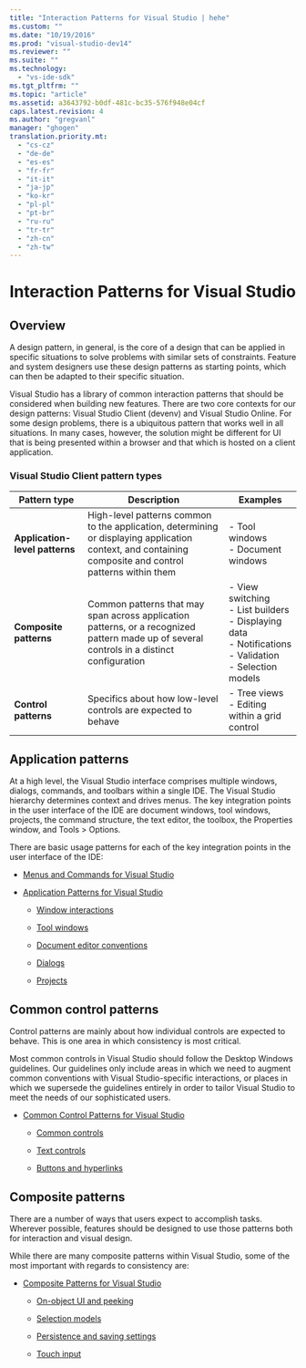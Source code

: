 ```yaml
---
title: "Interaction Patterns for Visual Studio | hehe"
ms.custom: ""
ms.date: "10/19/2016"
ms.prod: "visual-studio-dev14"
ms.reviewer: ""
ms.suite: ""
ms.technology: 
  - "vs-ide-sdk"
ms.tgt_pltfrm: ""
ms.topic: "article"
ms.assetid: a3643792-b0df-481c-bc35-576f948e04cf
caps.latest.revision: 4
ms.author: "gregvanl"
manager: "ghogen"
translation.priority.mt: 
  - "cs-cz"
  - "de-de"
  - "es-es"
  - "fr-fr"
  - "it-it"
  - "ja-jp"
  - "ko-kr"
  - "pl-pl"
  - "pt-br"
  - "ru-ru"
  - "tr-tr"
  - "zh-cn"
  - "zh-tw"
---
```

# Interaction Patterns for Visual Studio
## Overview  
 A design pattern, in general, is the core of a design that can be applied in specific situations to solve problems with similar sets of constraints. Feature and system designers use these design patterns as starting points, which can then be adapted to their specific situation.  
  
 Visual Studio has a library of common interaction patterns that should be considered when building new features. There are two core contexts for our design patterns: Visual Studio Client (devenv) and Visual Studio Online. For some design problems, there is a ubiquitous pattern that works well in all situations. In many cases, however, the solution might be different for UI that is being presented within a browser and that which is hosted on a client application.  
  
### Visual Studio Client pattern types  
  
|Pattern type|Description|Examples|  
|------------------|-----------------|--------------|  
|**Application-level patterns**|High-level patterns common to the application, determining or displaying application context, and containing composite and control patterns within them|-   Tool windows<br />-   Document windows|  
|**Composite patterns**|Common patterns that may span across application patterns, or a recognized pattern made up of several controls in a distinct configuration|-   View switching<br />-   List builders<br />-   Displaying data<br />-   Notifications<br />-   Validation<br />-   Selection models|  
|**Control patterns**|Specifics about how low-level controls are expected to behave|-   Tree views<br />-   Editing within a grid control|  
  
## Application patterns  
 At a high level, the Visual Studio interface comprises multiple windows, dialogs, commands, and toolbars within a single IDE. The Visual Studio hierarchy determines context and drives menus. The key integration points in the user interface of the IDE are document windows, tool windows, projects, the command structure, the text editor, the toolbox, the Properties window, and Tools > Options.  
  
 There are basic usage patterns for each of the key integration points in the user interface of the IDE:  
  
-   [Menus and Commands for Visual Studio](../extensibility/menus-and-commands-for-visual-studio.md)  
  
-   [Application Patterns for Visual Studio](../extensibility/application-patterns-for-visual-studio.md)  
  
    -   [Window interactions](../extensibility/application-patterns-for-visual-studio.md#BKMK_WindowInteractions)  
  
    -   [Tool windows](../extensibility/application-patterns-for-visual-studio.md#BKMK_ToolWindows)  
  
    -   [Document editor conventions](../extensibility/application-patterns-for-visual-studio.md#BKMK_DocumentEditorConventions)  
  
    -   [Dialogs](../extensibility/application-patterns-for-visual-studio.md#BKMK_Dialogs)  
  
    -   [Projects](../extensibility/application-patterns-for-visual-studio.md#BKMK_Projects)  
  
## Common control patterns  
 Control patterns are mainly about how individual controls are expected to behave. This is one area in which consistency is most critical.  
  
 Most common controls in Visual Studio should follow the Desktop Windows guidelines. Our guidelines only include areas in which we need to augment common conventions with Visual Studio-specific interactions, or places in which we supersede the guidelines entirely in order to tailor Visual Studio to meet the needs of our sophisticated users.  
  
-   [Common Control Patterns for Visual Studio](../extensibility/common-control-patterns-for-visual-studio.md)  
  
    -   [Common controls](../extensibility/common-control-patterns-for-visual-studio.md#BKMK_CommonControls)  
  
    -   [Text controls](../extensibility/common-control-patterns-for-visual-studio.md#BKMK_TextControls)  
  
    -   [Buttons and hyperlinks](../extensibility/common-control-patterns-for-visual-studio.md#BKMK_ButtonsAndHyperlinks)  
  
## Composite patterns  
 There are a number of ways that users expect to accomplish tasks. Wherever possible, features should be designed to use those patterns both for interaction and visual design.  
  
 While there are many composite patterns within Visual Studio, some of the most important with regards to consistency are:  
  
-   [Composite Patterns for Visual Studio](../extensibility/composite-patterns-for-visual-studio.md)  
  
    -   [On-object UI and peeking](../extensibility/composite-patterns-for-visual-studio.md#BKMK_OnObjectUI)  
  
    -   [Selection models](../extensibility/composite-patterns-for-visual-studio.md#BKMK_SelectionModels)  
  
    -   [Persistence and saving settings](../extensibility/composite-patterns-for-visual-studio.md#BKMK_PersistenceAndSavingSettings)  
  
    -   [Touch input](../extensibility/composite-patterns-for-visual-studio.md#BKMK_TouchInput)